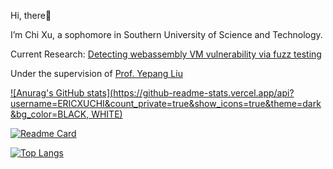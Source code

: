 Hi, there:wave:

I’m Chi Xu, a sophomore in Southern University of Science and Technology.

Current Research: [Detecting webassembly VM vulnerability via fuzz testing]()

Under the supervision of [Prof. Yepang Liu](https://yepangliu.github.io/)



[![Anurag's GitHub stats](https://github-readme-stats.vercel.app/api?username=ERICXUCHI&count_private=true&show_icons=true&theme=dark&bg_color=BLACK, WHITE)](https://github.com/anuraghazra/github-readme-stats)


[![Readme Card](https://github-readme-stats.vercel.app/api/pin/?username=ERICXUCHI&repo=Pac-Man)](https://github.com/anuraghazra/github-readme-stats)


[![Top Langs](https://github-readme-stats.vercel.app/api/top-langs/?username=ERICXUCHI)](https://github.com/anuraghazra/github-readme-stats)



